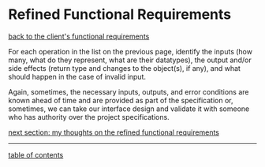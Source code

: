 # Refined Functional Requirements
[back to the client's functional requirements](client_functional_requirements.md)

For each operation in the list on the previous page, identify the inputs (how many, what do they represent, what are their datatypes), the output and/or side effects (return type and changes to the object(s), if any), and what should happen in the case of invalid input.

Again, sometimes, the necessary inputs, outputs, and error conditions are known ahead of time and are provided as part of the specification or, sometimes, we can take our interface design and validate it with someone who has authority over the project specifications.

[next section: my thoughts on the refined functional requirements](refined_functional_requirements_my_thoughts.md)

<hr>

[table of contents](toc.md)